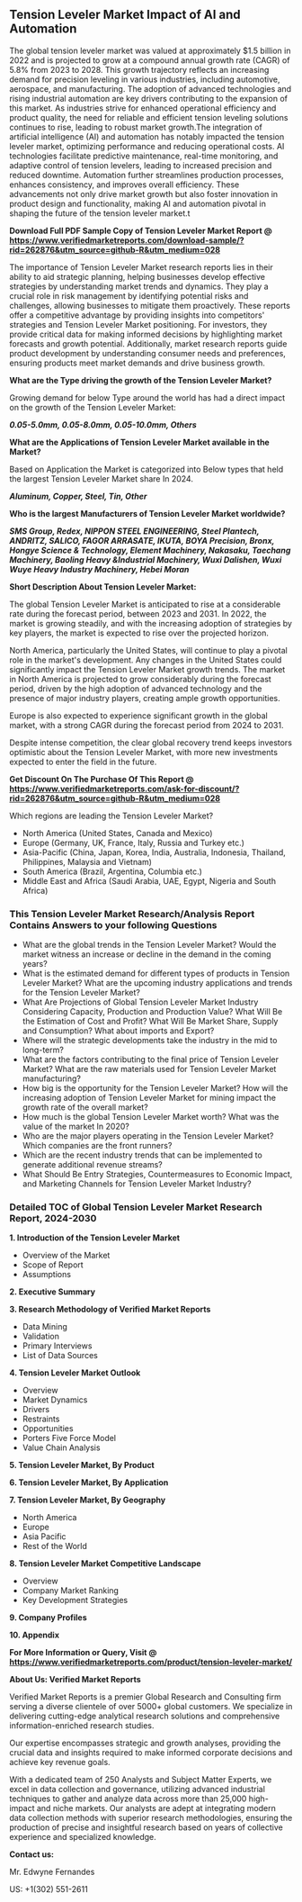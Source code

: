<h2>Tension Leveler Market Impact of AI and Automation</h2>The global tension leveler market was valued at approximately $1.5 billion in 2022 and is projected to grow at a compound annual growth rate (CAGR) of 5.8% from 2023 to 2028. This growth trajectory reflects an increasing demand for precision leveling in various industries, including automotive, aerospace, and manufacturing. The adoption of advanced technologies and rising industrial automation are key drivers contributing to the expansion of this market. As industries strive for enhanced operational efficiency and product quality, the need for reliable and efficient tension leveling solutions continues to rise, leading to robust market growth.The integration of artificial intelligence (AI) and automation has notably impacted the tension leveler market, optimizing performance and reducing operational costs. AI technologies facilitate predictive maintenance, real-time monitoring, and adaptive control of tension levelers, leading to increased precision and reduced downtime. Automation further streamlines production processes, enhances consistency, and improves overall efficiency. These advancements not only drive market growth but also foster innovation in product design and functionality, making AI and automation pivotal in shaping the future of the tension leveler market.t</p><p id="" class=""><strong>Download Full PDF Sample Copy of Tension Leveler Market Report @ <a href="https://www.verifiedmarketreports.com/download-sample/?rid=262876&utm_source=github-R&utm_medium=028" target="_blank">https://www.verifiedmarketreports.com/download-sample/?rid=262876&utm_source=github-R&utm_medium=028</a></strong></p><p>The importance of&nbsp;Tension Leveler Market research reports lies in their ability to aid strategic planning, helping businesses develop effective strategies by understanding market trends and dynamics. They play a crucial role in risk management by identifying potential risks and challenges, allowing businesses to mitigate them proactively. These reports offer a competitive advantage by providing insights into competitors' strategies and Tension Leveler Market positioning. For investors, they provide critical data for making informed decisions by highlighting market forecasts and growth potential. Additionally, market research reports guide product development by understanding consumer needs and preferences, ensuring products meet market demands and drive business growth.</p><p><strong>What are the&nbsp;Type driving the growth of the Tension Leveler Market?</strong></p><p id="" class="">Growing demand for below Type around the world has had a direct impact on the growth of the Tension Leveler Market:</p><em><strong>0.05-5.0mm, 0.05-8.0mm, 0.05-10.0mm, Others</strong></em></p><strong>What are the&nbsp;Applications&nbsp;of Tension Leveler Market available in the Market?</strong></p><p id="" class="">Based on Application the Market is categorized into Below types that held the largest Tension Leveler Market share In 2024.</p><em><strong>Aluminum, Copper, Steel, Tin, Other</strong></em></p><strong>Who is the largest Manufacturers of Tension Leveler Market worldwide?</strong></p><p><em><strong>SMS Group, Redex, NIPPON STEEL ENGINEERING, Steel Plantech, ANDRITZ, SALICO, FAGOR ARRASATE, IKUTA, BOYA Precision, Bronx, Hongye Science & Technology, Element Machinery, Nakasaku, Taechang Machinery, Baoling Heavy &Industrial Machinery, Wuxi Dalishen, Wuxi Wuye Heavy Industry Machinery, Hebei Moran</strong></em></p><p id="" class=""><strong>Short Description About Tension Leveler Market:</strong></p><p>The global Tension Leveler Market is anticipated to rise at a considerable rate during the forecast period, between 2023 and 2031. In 2022, the market is growing steadily, and with the increasing adoption of strategies by key players, the market is expected to rise over the projected horizon.</p><p>North America, particularly the United States, will continue to play a pivotal role in the market's development. Any changes in the United States could significantly impact the Tension Leveler Market growth trends. The market in North America is projected to grow considerably during the forecast period, driven by the high adoption of advanced technology and the presence of major industry players, creating ample growth opportunities.</p><p>Europe is also expected to experience significant growth in the global market, with a strong CAGR during the forecast period from 2024 to 2031.</p><p>Despite intense competition, the clear global recovery trend keeps investors optimistic about the Tension Leveler Market, with more new investments expected to enter the field in the future.</p><p id="" class=""><strong>Get Discount On The Purchase Of This Report @ <a href="https://www.verifiedmarketreports.com/ask-for-discount/?rid=262876&utm_source=github-R&utm_medium=028" target="_blank">https://www.verifiedmarketreports.com/ask-for-discount/?rid=262876&utm_source=github-R&utm_medium=028</a></strong></p>Which regions are leading the Tension Leveler Market?</p><ul><li>North America (United States, Canada and Mexico)</li><li>Europe (Germany, UK, France, Italy, Russia and Turkey etc.)</li><li>Asia-Pacific (China, Japan, Korea, India, Australia, Indonesia, Thailand, Philippines, Malaysia and Vietnam)</li><li>South America (Brazil, Argentina, Columbia etc.)</li><li>Middle East and Africa (Saudi Arabia, UAE, Egypt, Nigeria and South Africa)</li></ul><h3 id="" class="">This Tension Leveler Market Research/Analysis Report Contains Answers to your following Questions</h3><ul><li>What are the global trends in the Tension Leveler Market? Would the market witness an increase or decline in the demand in the coming years?</li><li>What is the estimated demand for different types of products in Tension Leveler Market? What are the upcoming industry applications and trends for the Tension Leveler Market?</li><li>What Are Projections of Global Tension Leveler Market Industry Considering Capacity, Production and Production Value? What Will Be the Estimation of Cost and Profit? What Will Be Market Share, Supply and Consumption? What about imports and Export?</li><li>Where will the strategic developments take the industry in the mid to long-term?</li><li>What are the factors contributing to the final price of Tension Leveler Market? What are the raw materials used for Tension Leveler Market manufacturing?</li><li>How big is the opportunity for the Tension Leveler Market? How will the increasing adoption of Tension Leveler Market for mining impact the growth rate of the overall market?</li><li>How much is the global Tension Leveler Market worth? What was the value of the market In 2020?</li><li>Who are the major players operating in the Tension Leveler Market? Which companies are the front runners?</li><li>Which are the recent industry trends that can be implemented to generate additional revenue streams?</li><li>What Should Be Entry Strategies, Countermeasures to Economic Impact, and Marketing Channels for Tension Leveler Market Industry?</li></ul><h3 id="" class="">Detailed TOC of Global Tension Leveler Market Research Report, 2024-2030</h3><p id="" class=""><strong>1. Introduction of the Tension Leveler Market</strong></p><ul><li>Overview of the Market</li><li>Scope of Report</li><li>Assumptions</li></ul><p id="" class=""><strong>2. Executive Summary</strong></p><p id="" class=""><strong>3. Research Methodology of Verified Market Reports</strong></p><ul><li>Data Mining</li><li>Validation</li><li>Primary Interviews</li><li>List of Data Sources</li></ul><p id="" class=""><strong>4. Tension Leveler Market Outlook</strong></p><ul><li>Overview</li><li>Market Dynamics</li><li>Drivers</li><li>Restraints</li><li>Opportunities</li><li>Porters Five Force Model</li><li>Value Chain Analysis</li></ul><p id="" class=""><strong>5. Tension Leveler Market, By Product</strong></p><p id="" class=""><strong>6. Tension Leveler Market, By Application</strong></p><p id="" class=""><strong>7. Tension Leveler Market, By Geography</strong></p><ul><li>North America</li><li>Europe</li><li>Asia Pacific</li><li>Rest of the World</li></ul><p id="" class=""><strong>8. Tension Leveler Market Competitive Landscape</strong></p><ul><li>Overview</li><li>Company Market Ranking</li><li>Key Development Strategies</li></ul><p id="" class=""><strong>9. Company Profiles</strong></p><p id="" class=""><strong>10. Appendix</strong></p><p id="" class=""><strong>For More Information or Query, Visit @ <a href="https://www.verifiedmarketreports.com/product/tension-leveler-market/" target="_blank">https://www.verifiedmarketreports.com/product/tension-leveler-market/</a></strong></p><p id="" class=""><strong>About Us: Verified Market Reports</strong></p><p id="" class="">Verified Market Reports is a premier Global Research and Consulting firm serving a diverse clientele of over 5000+ global customers. We specialize in delivering cutting-edge analytical research solutions and comprehensive information-enriched research studies.</p><p id="" class="">Our expertise encompasses strategic and growth analyses, providing the crucial data and insights required to make informed corporate decisions and achieve key revenue goals.</p><p id="" class="">With a dedicated team of 250 Analysts and Subject Matter Experts, we excel in data collection and governance, utilizing advanced industrial techniques to gather and analyze data across more than 25,000 high-impact and niche markets. Our analysts are adept at integrating modern data collection methods with superior research methodologies, ensuring the production of precise and insightful research based on years of collective experience and specialized knowledge.</p><p id="" class=""><strong>Contact us:</strong></p><p id="" class="">Mr. Edwyne Fernandes</p><p id="" class="">US: +1(302) 551-2611</p>